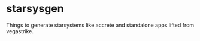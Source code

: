 # starsysgen
Things to generate starsystems like accrete and standalone apps lifted from vegastrike.
